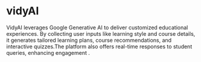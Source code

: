 # vidyAI
VidyAI leverages Google Generative AI to deliver customized educational experiences. By collecting user inputs like learning style and course details, it generates tailored learning plans, course recommendations, and interactive quizzes.The platform also offers real-time responses to student queries, enhancing engagement .
